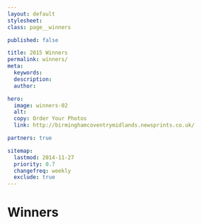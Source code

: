 ```yaml
---
layout: default
stylesheet:
class: page__winners

published: false

title: 2015 Winners
permalink: winners/
meta:
  keywords:
  description:
  author:

hero:
  image: winners-02
  alt:
  copy: Order Your Photos
  link: http://birminghamcoventrymidlands.newsprints.co.uk/

partners: true

sitemap:
  lastmod: 2014-11-27
  priority: 0.7
  changefreq: weekly
  exclude: true
---
```



# Winners

